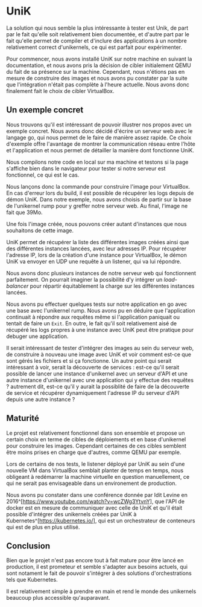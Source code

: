 # UniK

La solution qui nous semble la plus intéressante à tester est Unik, de part par
le fait qu'elle soit relativement bien documentée, et d'autre part par le fait
qu'elle permet de compiler et d'inclure des applications à un nombre
relativement correct d'unikernels, ce qui est parfait pour expérimenter.

Pour commencer, nous avons installé UniK sur notre machine en suivant la
documentation, et nous avons pris la décision de cibler initialement QEMU du
fait de sa présence sur la machine. Cependant, nous n'étions pas en mesure de
construire des images et nous avons pu constater par la suite que l'intégration
n'était pas complète à l'heure actuelle. Nous avons donc finalement fait le
choix de cibler VirtualBox.

## Un exemple concret

Nous trouvons qu'il est intéressant de pouvoir illustrer nos propos avec un
exemple concret. Nous avons donc décidé d'écrire un serveur web avec le langage
go, qui nous permet de le faire de manière assez rapide. Ce choix d'exemple
offre l'avantage de montrer la communication réseau entre l'hôte et
l'application et nous permet de détailler la manière dont fonctionne UniK.

Nous compilons notre code en local sur ma machine et testons si la page
s'affiche bien dans le navigateur pour tester si notre serveur est fonctionnel,
ce qui est le cas.

Nous lançons donc la commande pour construire l'image pour VirtualBox. En cas
d'erreur lors du build, il est possible de récupérer les logs depuis de démon
UniK. Dans notre exemple, nous avons choisis de partir sur la base de
l'unikernel rump pour y greffer notre serveur web. Au final, l'image ne fait que
39Mo.

Une fois l'image créée, nous pouvons créer autant d'instances que nous
souhaitons de cette image.

UniK permet de récupérer la liste des différentes images créées ainsi que des
différentes instances lancées, avec leur adresses IP. Pour récupérer l'adresse
IP, lors de la création d'une instance pour VirtualBox, le démon UniK va envoyer
en UDP une requête à un listener, qui va lui répondre.

Nous avons donc plusieurs instances de notre serveur web qui fonctionnent
parfaitement. On pourrait imaginer la possibilité d'y intégrer un
*load-balancer* pour répartir équitablement la charge sur les différentes
instances lancées.

Nous avons pu effectuer quelques tests sur notre application en go avec une base
avec l'unikernel rump. Nous avons pu en déduire que l'application continuait à
répondre aux requêtes même si l'application paniquait ou tentait de faire un
`Exit`. En outre, le fait qu'il soit relativement aisé de récupéré les logs
propres à une instance avec UniK peut être pratique pour debuger une
application.

Il serait intéressant de tester d'intégrer des images au sein du serveur web, de
construire à nouveau une image avec UniK et voir comment est-ce que sont gérés
les fichiers et si ça fonctionne. Un autre point qui serait intéressant à voir,
serait la découverte de services : est-ce qu'il serait possible de lancer une
instance d'unikernel avec un serveur d'API et une autre instance d'unikernel
avec une application qui y effectue des requêtes ? autrement dit, est-ce qu'il y
aurait la possiblité de faire de la découverte de service et récupérer
dynamiquement l'adresse IP du serveur d'API depuis une autre instance ?

## Maturité

Le projet est relativement fonctionnel dans son ensemble et propose un certain
choix en terme de cibles de déploiements et en base d'unikernel pour construire
les images. Cependant certaines de ces cibles semblent être moins prises en
charge que d'autres, comme QEMU par exemple.

Lors de certains de nos tests, le listener déployé par UniK au sein d'une
nouvelle VM dans VirtualBox semblait planter de temps en temps, nous obligeant à
redémarrer la machine virtuelle en question manuellement, ce qui ne serait pas
envisageable dans un environement de production.

Nous avons pu constater dans une conférence donnée par Idit Levine en
2016^[https://www.youtube.com/watch?v=wcZWg3YtvnY], que l'API de docker est en
mesure de communiquer avec celle de UniK et qu'il était possible d'intégrer des
unikernels créées par UniK à Kubernetes^[https://kubernetes.io/], qui est un
orchestrateur de conteneurs qui est de plus en plus utilisé.

## Conclusion

Bien que le projet n'est pas encore tout à fait mature pour être lancé en
production, il est prometeur et semble s'adapter aux besoins actuels, qui sont
notament le fait de pouvoir s'intégrer à des solutions d'orchestrations tels que
Kubernetes.

Il est relativement simple à prendre en main et rend le monde des unikernels
beaucoup plus accessible qu'auparavant.
